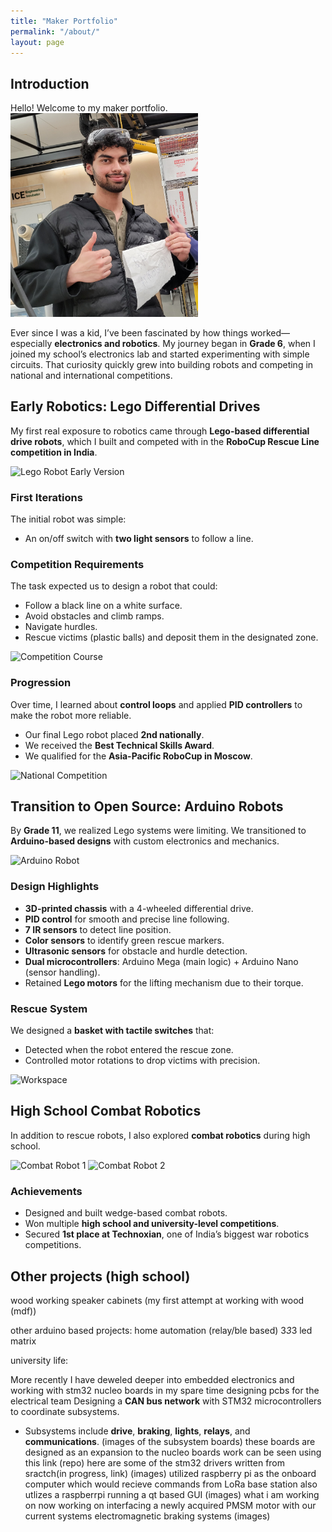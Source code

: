 ```yaml
---
title: "Maker Portfolio"
permalink: "/about/"
layout: page
---
```


## Introduction

Hello! Welcome to my maker portfolio.  
<img src="assets/images/20250307_213647.jpg" alt="QA Approved" width="300">

Ever since I was a kid, I’ve been fascinated by how things worked—especially **electronics and robotics**. My journey began in **Grade 6**, when I joined my school’s electronics lab and started experimenting with simple circuits. That curiosity quickly grew into building robots and competing in national and international competitions.

## Early Robotics: Lego Differential Drives
My first real exposure to robotics came through **Lego-based differential drive robots**, which I built and competed with in the **RoboCup Rescue Line competition in India**.

![Lego Robot Early Version](path/to/image1.jpg)

### First Iterations
The initial robot was simple:  
- An on/off switch with **two light sensors** to follow a line.  

### Competition Requirements
The task expected us to design a robot that could:  
- Follow a black line on a white surface.  
- Avoid obstacles and climb ramps.  
- Navigate hurdles.  
- Rescue victims (plastic balls) and deposit them in the designated zone.  

![Competition Course](path/to/image2.jpg)

### Progression
Over time, I learned about **control loops** and applied **PID controllers** to make the robot more reliable.  
- Our final Lego robot placed **2nd nationally**.  
- We received the **Best Technical Skills Award**.  
- We qualified for the **Asia-Pacific RoboCup in Moscow**.  

![National Competition](path/to/image3.jpg)


## Transition to Open Source: Arduino Robots
By **Grade 11**, we realized Lego systems were limiting. We transitioned to **Arduino-based designs** with custom electronics and mechanics.

![Arduino Robot](path/to/image4.jpg)

### Design Highlights
- **3D-printed chassis** with a 4-wheeled differential drive.  
- **PID control** for smooth and precise line following.  
- **7 IR sensors** to detect line position.  
- **Color sensors** to identify green rescue markers.  
- **Ultrasonic sensors** for obstacle and hurdle detection.  
- **Dual microcontrollers**: Arduino Mega (main logic) + Arduino Nano (sensor handling).  
- Retained **Lego motors** for the lifting mechanism due to their torque.  

### Rescue System
We designed a **basket with tactile switches** that:  
- Detected when the robot entered the rescue zone.  
- Controlled motor rotations to drop victims with precision.  

![Workspace](path/to/image5.jpg)


## High School Combat Robotics
In addition to rescue robots, I also explored **combat robotics** during high school.  

![Combat Robot 1](path/to/robot1.jpg)
![Combat Robot 2](path/to/robot2.jpg)

### Achievements
- Designed and built wedge-based combat robots.  
- Won multiple **high school and university-level competitions**.  
- Secured **1st place at Technoxian**, one of India’s biggest war robotics competitions.

## Other projects (high school)
wood working speaker cabinets (my first attempt at working with wood (mdf))

other arduino based projects: home automation (relay/ble based) 3*3*3 led matrix 

university life:

More recently I have deweled deeper into embedded electronics and working with stm32 nucleo boards in my spare time 
designing pcbs for the electrical team 
Designing a **CAN bus network** with STM32 microcontrollers to coordinate subsystems.  
  - Subsystems include **drive**, **braking**, **lights**, **relays**, and **communications**.
(images of the subsystem boards)
these boards are designed as an expansion to the nucleo boards
work can be seen using this link (repo)
here are some of the stm32 drivers written from sractch(in progress, link)
(images)
utilized  raspberry pi as the onboard computer which would recieve commands from LoRa 
base station also utlizes a raspberrpi running a qt based GUI
(images)
what i am working on now
working on interfacing a newly acquired PMSM motor with our current systems
electromagnetic braking systems
(images)





